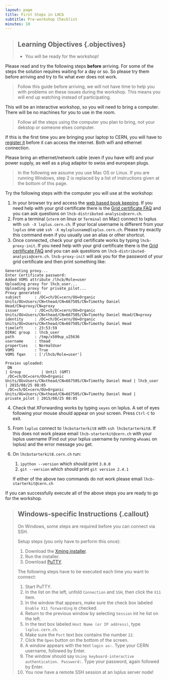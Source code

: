 ```yaml
---
layout: page
title: First Steps in LHCb
subtitle: Pre-workshop Checklist
minutes: 10
---
```

> ## Learning Objectives {.objectives}
>
> * You will be ready for the workshop!

Please read and try the following steps **before** arriving. For
some of the steps the solution requires waiting for a day or so.
So please try them before arriving and try to fix what ever does
not work.

> Follow this guide before arriving, we will not have time to help
> you with problems on these issues during the workshop. This means
> you will end up watching instead of participating.

This will be an interactive workshop, so you will need to bring
a computer. There will be no machines for you to use in the room.

> Follow all the steps using the computer you plan to bring, not
> your dekstop or someone elses computer.

If this is the first time you are bringing your laptop to CERN, you
will have to [register it](https://network.cern.ch) before it can
access the internet. Both wifi and ethernet connection.

Please bring an ethernet/network cable (even if you have wifi) and
your power supply, as well as a plug adaptor to swiss and european plugs.

> In the following we assume you use Mac OS or Linux. If you are running
> Windows, step 2 is replaced by a list of instructions given at the bottom
> of this page.

Try the following steps with the computer you will use at the workshop:

 1. In your browser try and access the [web based book keeping](https://lhcb-portal-dirac.cern.ch/DIRAC/).
    If you need help with your grid certificate there is the
    [Grid certificate FAQ](https://twiki.cern.ch/twiki/bin/view/LHCb/FAQ/Certificate)
    and you can ask questions on `lhcb-distributed-analysis@cern.ch`.
 2. From a terminal (`xterm` on linux or `Terminal` on Mac) connect to lxplus with `ssh -X lxplus.cern.ch`.
    If your local username is different from your `lxplus` one use `ssh -X mylxplusname@lxplus.cern.ch`.
    Please try exactly this command even if you usually use an alias or other shortcut.
 3. Once connected, check your grid certificate works by typing
    `lhcb-proxy-init`. If you need help with your grid certificate there is the
    [Grid certificate FAQ](https://twiki.cern.ch/twiki/bin/view/LHCb/FAQ/Certificate)
    and you can ask questions on `lhcb-distributed-analysis@cern.ch`.
    `lhcb-proxy-init` will ask you for the password of your grid certificate and then print something like:

~~~ {.output}
Generating proxy...
Enter Certificate password:
Added VOMS attribute /lhcb/Role=user
Uploading proxy for lhcb_user...
Uploading proxy for private_pilot...
Proxy generated:
subject      : /DC=ch/DC=cern/OU=Organic Units/OU=Users/CN=thead/CN=667505/CN=Timothy Daniel Head/CN=proxy/CN=proxy
issuer       : /DC=ch/DC=cern/OU=Organic Units/OU=Users/CN=thead/CN=667505/CN=Timothy Daniel Head/CN=proxy
identity     : /DC=ch/DC=cern/OU=Organic Units/OU=Users/CN=thead/CN=667505/CN=Timothy Daniel Head
timeleft     : 23:53:59
DIRAC group  : lhcb_user
path         : /tmp/x509up_u25636
username     : thead
properties   : NormalUser
VOMS         : True
VOMS fqan    : ['/lhcb/Role=user']

Proxies uploaded:
 DN                                                                                 | Group         | Until (GMT)
 /DC=ch/DC=cern/OU=Organic Units/OU=Users/CN=thead/CN=667505/CN=Timothy Daniel Head | lhcb_user     | 2015/08/25 08:05
 /DC=ch/DC=cern/OU=Organic Units/OU=Users/CN=thead/CN=667505/CN=Timothy Daniel Head | private_pilot | 2015/08/25 08:05
~~~

 4. Check that XForwarding works by typing `xeyes` on lxplus. A set
    of eyes following your mouse should appear on your screen. Press
    `Ctrl-C` to exit.
 5. From `lxplus` connect to `lhcbstarterkit8` with `ssh lhcbstarterkit8`. If
    this does not work please email `lhcb-starterkit@cern.ch` with your lxplus
    username (Find out your lxplus username by running `whoami` on lxplus) and
    the error message you get.
 6. On `lhcbstarterkit8.cern.ch` run:

      1. `ipython --version` which should print `3.0.0`
      2. `git --version` which should print `git version 2.4.1`

      If either of the above two commands do not work please email `lhcb-starterkit@cern.ch`

If you can successfully execute all of the above steps you are ready to go for the workshop.

> ## Windows-specific Instructions {.callout}
>
> On Windows, some steps are required before you can connect via SSH.
>
> Setup steps (you only have to perform this once):
> 1. Download the [Xming installer](http://sourceforge.net/projects/xming/files/latest/download).
> 2. Run the installer.
> 3. Download [PuTTY](http://the.earth.li/~sgtatham/putty/latest/x86/putty.exe).
>
> The following steps have to be executed each time you want to connect:
>  1. Start PuTTY.
>  2. In the list on the left, unfold `Connection` and `SSH`, then click the `X11` item.
>  3. In the window that appears, make sure the check box labeled `Enable X11 forwarding` is checked.
>  4. Return to the previous window by selecting `Session` int he list on the left.
>  5. In the text box labeled `Host Name (or IP address)`, type `lxplus.cern.ch`.
>  6. Make sure the `Port` text box contains the number `22`.
>  7. Click the `Open` button on the bottom of the screen.
>  8. A window appears with the text `login as:`. Type your CERN username, followed by Enter.
>  9. The window should say `Using keyboard-interactive authentication. Password:`. Type your password, again followed by Enter.
> 10. You now have a remote SSH session at an lxplus server node!
